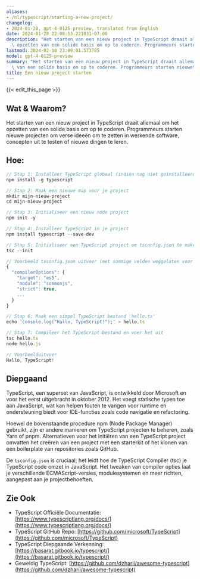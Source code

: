 ```yaml
---
aliases:
- /nl/typescript/starting-a-new-project/
changelog:
- 2024-01-28, gpt-4-0125-preview, translated from English
date: 2024-01-28 22:08:53.221031-07:00
description: "Het starten van een nieuw project in TypeScript draait allemaal om het\
  \ opzetten van een solide basis om op te coderen. Programmeurs starten nieuwe\u2026"
lastmod: 2024-02-18 23:09:01.573785
model: gpt-4-0125-preview
summary: "Het starten van een nieuw project in TypeScript draait allemaal om het opzetten\
  \ van een solide basis om op te coderen. Programmeurs starten nieuwe\u2026"
title: Een nieuw project starten
---
```


{{< edit_this_page >}}

## Wat & Waarom?
Het starten van een nieuw project in TypeScript draait allemaal om het opzetten van een solide basis om op te coderen. Programmeurs starten nieuwe projecten om verse ideeën om te zetten in werkende software, concepten uit te testen of nieuwe dingen te leren.

## Hoe:
```TypeScript
// Stap 1: Installeer TypeScript globaal (indien nog niet geïnstalleerd)
npm install -g typescript

// Stap 2: Maak een nieuwe map voor je project
mkdir mijn-nieuw-project
cd mijn-nieuw-project

// Stap 3: Initialiseer een nieuw node project
npm init -y

// Stap 4: Installeer TypeScript in je project
npm install typescript --save-dev

// Stap 5: Initialiseer een TypeScript project om tsconfig.json te maken
tsc --init

// Voorbeeld tsconfig.json uitvoer (met sommige velden weggelaten voor beknopteid)
{
  "compilerOptions": {
    "target": "es5",
    "module": "commonjs",
    "strict": true,
    ...
  }
}

// Stap 6: Maak een simpel TypeScript bestand 'hello.ts'
echo 'console.log("Hallo, TypeScript!");' > hello.ts

// Stap 7: Compileer het TypeScript bestand en voer het uit
tsc hello.ts
node hello.js

// Voorbeelduitvoer
Hallo, TypeScript!
```

## Diepgaand
TypeScript, een superset van JavaScript, is ontwikkeld door Microsoft en voor het eerst uitgebracht in oktober 2012. Het voegt statische typen toe aan JavaScript, wat kan helpen fouten te vangen voor runtime en ondersteuning biedt voor IDE-functies zoals code navigatie en refactoring.

Hoewel de bovenstaande procedure npm (Node Package Manager) gebruikt, zijn er andere manieren om TypeScript projecten te beheren, zoals Yarn of pnpm. Alternatieven voor het initiëren van een TypeScript project omvatten het creëren van een project met een starterkit of het klonen van een boilerplate van repositories zoals GitHub.

De `tsconfig.json` is cruciaal; het leidt hoe de TypeScript Compiler (tsc) je TypeScript code omzet in JavaScript. Het tweaken van compiler opties laat je verschillende ECMAScript-versies, modulesystemen en meer richten, aangepast aan je projectbehoeften.

## Zie Ook
- TypeScript Officiële Documentatie: [https://www.typescriptlang.org/docs/](https://www.typescriptlang.org/docs/)
- TypeScript GitHub Repo: [https://github.com/microsoft/TypeScript](https://github.com/microsoft/TypeScript)
- TypeScript Diepgaande Verkenning: [https://basarat.gitbook.io/typescript/](https://basarat.gitbook.io/typescript/)
- Geweldig TypeScript: [https://github.com/dzharii/awesome-typescript](https://github.com/dzharii/awesome-typescript)
